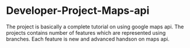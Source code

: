 # Developer-Project-Maps-api

The project is basically a complete tutorial on using google maps api. The projects contains number of features which are represented using branches. Each feature is new and advanced handson on maps api.
